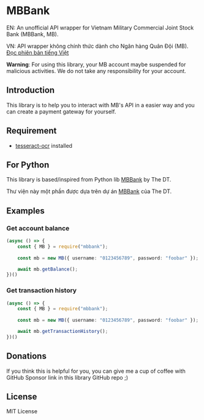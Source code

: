 # MBBank

EN: An unofficial API wrapper for Vietnam Military Commercial Joint Stock Bank (MBBank, MB).

VN: API wrapper không chính thức dành cho Ngân hàng Quân Đội (MB). [Đọc phiên bản tiếng Việt](./README.VI.md)

**Warning**: For using this library, your MB account maybe suspended for malicious activities. We do not take any responsibility for your account.

## Introduction

This library is to help you to interact with MB's API in a easier way and you can create a payment gateway for yourself.

## Requirement

- [tesseract-ocr](https://github.com/tesseract-ocr/tesseract) installed

## For Python

This library is based/inspired from Python lib [MBBank](https://pypi.org/project/mbbank-lib/) by The DT.

Thư viện này một phần được dựa trên dự án [MBBank](https://pypi.org/project/mbbank-lib/) của The DT.

## Examples

### Get account balance

```ts
(async () => {
    const { MB } = require("mbbank");
    
    const mb = new MB({ username: "0123456789", password: "foobar" });

    await mb.getBalance();
})()
```

### Get transaction history

```ts
(async () => {
    const { MB } = require("mbbank");
    
    const mb = new MB({ username: "0123456789", password: "foobar" });

    await mb.getTransactionHistory();
})()
```

## Donations

If you think this is helpful for you, you can give me a cup of coffee with GitHub Sponsor link in this library GitHub repo ;)

## License

MIT License
